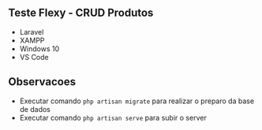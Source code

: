 ## Teste Flexy - CRUD Produtos

- Laravel
- XAMPP
- Windows 10
- VS Code

## Observacoes

- Executar comando `php artisan migrate` para realizar o preparo da base de dados
- Executar comando `php artisan serve` para subir o server
